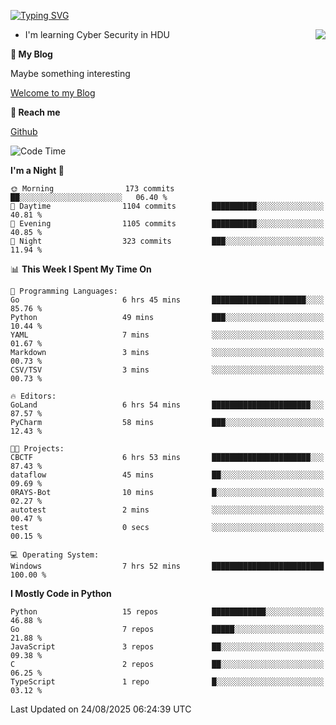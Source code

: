 [![Typing SVG](https://readme-typing-svg.herokuapp.com?font=Fira+Code&pause=1000&random=false&width=450&height=60&lines=Hello+%F0%9F%91%8B%F0%9F%8F%BB;I'm+JBNRZ)](https://git.io/typing-svg)

<a href="#">
  <img align="right" src="https://github-readme-stats.vercel.app/api?username=JBNRZ&show_icons=true&bg_color=15,f2f7fd,E0EAFC" />
</a>

- I'm learning Cyber Security in HDU

 **🌱 My Blog**

Maybe something interesting

[Welcome to my Blog](https://jbnrz.com.cn/)

 **💬 Reach me** 

[Github](https://github.com/JBNRZ)


<!--START_SECTION:waka-->
![Code Time](http://img.shields.io/badge/Code%20Time-1%2C376%20hrs%2040%20mins-blue)

**I'm a Night 🦉** 

```text
🌞 Morning                173 commits         ██░░░░░░░░░░░░░░░░░░░░░░░   06.40 % 
🌆 Daytime                1104 commits        ██████████░░░░░░░░░░░░░░░   40.81 % 
🌃 Evening                1105 commits        ██████████░░░░░░░░░░░░░░░   40.85 % 
🌙 Night                  323 commits         ███░░░░░░░░░░░░░░░░░░░░░░   11.94 % 
```


📊 **This Week I Spent My Time On** 

```text
💬 Programming Languages: 
Go                       6 hrs 45 mins       █████████████████████░░░░   85.76 % 
Python                   49 mins             ███░░░░░░░░░░░░░░░░░░░░░░   10.44 % 
YAML                     7 mins              ░░░░░░░░░░░░░░░░░░░░░░░░░   01.67 % 
Markdown                 3 mins              ░░░░░░░░░░░░░░░░░░░░░░░░░   00.73 % 
CSV/TSV                  3 mins              ░░░░░░░░░░░░░░░░░░░░░░░░░   00.73 % 

🔥 Editors: 
GoLand                   6 hrs 54 mins       ██████████████████████░░░   87.57 % 
PyCharm                  58 mins             ███░░░░░░░░░░░░░░░░░░░░░░   12.43 % 

🐱‍💻 Projects: 
CBCTF                    6 hrs 53 mins       ██████████████████████░░░   87.43 % 
dataflow                 45 mins             ██░░░░░░░░░░░░░░░░░░░░░░░   09.69 % 
0RAYS-Bot                10 mins             █░░░░░░░░░░░░░░░░░░░░░░░░   02.27 % 
autotest                 2 mins              ░░░░░░░░░░░░░░░░░░░░░░░░░   00.47 % 
test                     0 secs              ░░░░░░░░░░░░░░░░░░░░░░░░░   00.15 % 

💻 Operating System: 
Windows                  7 hrs 52 mins       █████████████████████████   100.00 % 
```

**I Mostly Code in Python** 

```text
Python                   15 repos            ████████████░░░░░░░░░░░░░   46.88 % 
Go                       7 repos             █████░░░░░░░░░░░░░░░░░░░░   21.88 % 
JavaScript               3 repos             ██░░░░░░░░░░░░░░░░░░░░░░░   09.38 % 
C                        2 repos             ██░░░░░░░░░░░░░░░░░░░░░░░   06.25 % 
TypeScript               1 repo              █░░░░░░░░░░░░░░░░░░░░░░░░   03.12 % 
```




 Last Updated on 24/08/2025 06:24:39 UTC
<!--END_SECTION:waka-->
